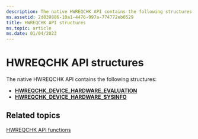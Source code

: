 ```yaml
---
description: The native HWREQCHK API contains the following structures.
ms.assetid: 2d839886-10a1-4476-997a-774772eb0529
title: HWREQCHK API structures
ms.topic: article
ms.date: 01/04/2023
---
```


# HWREQCHK API structures

The native HWREQCHK API contains the following structures:

- [**HWREQCHK\_DEVICE\_HARDWARE\_EVALUATION**](/windows/win32/api/hwreqchkapi/ns-hwreqchkapi-hwreqchk_device_hardware_evaluation)
- [**HWREQCHK\_DEVICE\_HARDWARE\_SYSINFO**](/windows/win32/api/hwreqchkapi/ns-hwreqchkapi-hwreqchk_device_hardware_sysinfo)

## Related topics

[HWREQCHK API functions](activity-coordinator-api-functions.md)

